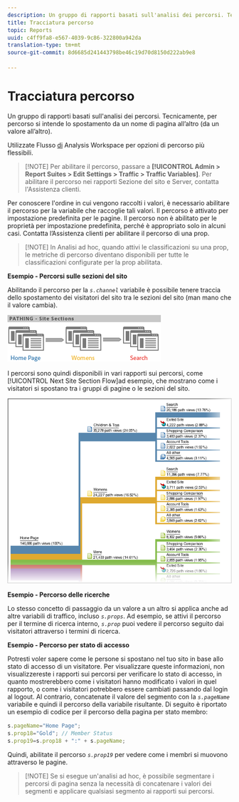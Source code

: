 ```yaml
---
description: Un gruppo di rapporti basati sull'analisi dei percorsi. Tecnicamente, per percorso si intende lo spostamento da un nome di pagina all’altro (da un valore all’altro).
title: Tracciatura percorso
topic: Reports
uuid: c4ff9fa8-e567-4039-9c86-322800a942da
translation-type: tm+mt
source-git-commit: 8d6685d241443798be46c19d70d8150d222ab9e8

---
```



# Tracciatura percorso

Un gruppo di rapporti basati sull&#39;analisi dei percorsi. Tecnicamente, per percorso si intende lo spostamento da un nome di pagina all’altro (da un valore all’altro).

Utilizzate Flusso [di](https://docs.adobe.com/content/help/it-IT/analytics/analyze/analysis-workspace/visualizations/fallout/fallout-flow.html) Analysis Workspace per opzioni di percorso più flessibili.

>[!NOTE] Per abilitare il percorso, passare a **[!UICONTROL Admin > Report Suites > Edit Settings > Traffic > Traffic Variables]**. Per abilitare il percorso nei rapporti Sezione del sito e Server, contatta l&#39;Assistenza clienti.

Per conoscere l&#39;ordine in cui vengono raccolti i valori, è necessario abilitare il percorso per la variabile che raccoglie tali valori. Il percorso è attivato per impostazione predefinita per le pagine. Il percorso non è abilitato per le proprietà per impostazione predefinita, perché è appropriato solo in alcuni casi. Contatta l’Assistenza clienti per abilitare il percorso di una prop.

>[!NOTE] In Analisi ad hoc, quando attivi le classificazioni su una prop, le metriche di percorso diventano disponibili per tutte le classificazioni configurate per la prop abilitata.

**Esempio - Percorsi sulle sezioni del sito**

Abilitando il percorso per la *`s.channel`* variabile è possibile tenere traccia dello spostamento dei visitatori del sito tra le sezioni del sito (man mano che il valore cambia).

![](assets/path_sections.png)

I percorsi sono quindi disponibili in vari rapporti sui percorsi, come [!UICONTROL Next Site Section Flow]ad esempio, che mostrano come i visitatori si spostano tra i gruppi di pagine o le sezioni del sito.

![](assets/paths_report.png)

**Esempio - Percorso delle ricerche**

Lo stesso concetto di passaggio da un valore a un altro si applica anche ad altre variabili di traffico, incluso *`s.props`*. Ad esempio, se attivi il percorso per il termine di ricerca interno, *`s.prop`* puoi vedere il percorso seguito dai visitatori attraverso i termini di ricerca.

**Esempio - Percorso per stato di accesso**

Potresti voler sapere come le persone si spostano nel tuo sito in base allo stato di accesso di un visitatore. Per visualizzare queste informazioni, non visualizzereste i rapporti sui percorsi per verificare lo stato di accesso, in quanto mostrerebbero come i visitatori hanno modificato i valori in quel rapporto, o come i visitatori potrebbero essere cambiati passando dal login al logout. Al contrario, concatenate il valore del segmento con la *`s.pageName`* variabile e quindi il percorso della variabile risultante. Di seguito è riportato un esempio di codice per il percorso della pagina per stato membro:

```js
s.pageName="Home Page"; 
s.prop18="Gold"; // Member Status 
s.prop19=s.prop18 + ":" + s.pageName;
```

Quindi, abilitate il percorso *`s.prop19`* per vedere come i membri si muovono attraverso le pagine.

>[!NOTE] Se si esegue un&#39;analisi ad hoc, è possibile segmentare i percorsi di pagina senza la necessità di concatenare i valori dei segmenti e applicare qualsiasi segmento ai rapporti sui percorsi.

